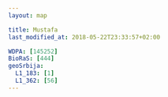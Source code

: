 ```yaml
---
layout: map

title: Mustafa
last_modified_at: 2018-05-22T23:33:57+02:00

WDPA: [145252]
BioRaS: [444]
geoSrbija:
  L1_183: [1]
  L1_362: [56]
---
```

